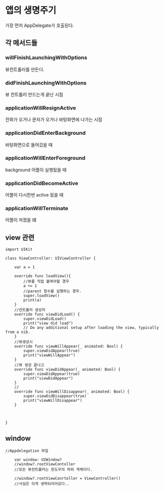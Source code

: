 # 앱의 생명주기
가장 먼저 AppDelegate가 호출된다.


## 각 메서드들

### willFinishLaunchingWithOptions
뷰컨트롤러를 만든다.
### didFinishLaunchingWithOptions
뷰 컨트롤러 만드는게 끝난 시점
### applicationWillResignActive
전화가 오거나 문자가 오거나 바탕화면에 나가는 시점
### applicationDidEnterBackground
바탕화면으로 들어갔을 때
### applicationWillEnterForeground
background 어플이 실행됬을 때
### applicationDidBecomeActive
어플이 다시한번 active 됬을 때
### applicationWillTerminate
어플이 꺼졌을 떄

## view  관련

```
import UIKit

class ViewController: UIViewController {

    var a = 1

    override func loadView(){
        //뷰를 직접 붙여야할 경우
        a += 1
        //parent 함수를 실행하는 경우.
        super.loadView()
        print(a)
    }
    //컨트롤러 생성자
    override func viewDidLoad() {
        super.viewDidLoad()
        print("view did load")
        // Do any additional setup after loading the view, typically from a nib.
    }
    //뷰생성시
    override func viewWillAppear(_ animated: Bool) {
        super.viewDidAppear(true)
        print("viewWillAppear")
    }
    //뷰 생성 끝나고
    override func viewDidAppear(_ animated: Bool) {
        super.viewDidAppear(true)
        print("viewDidAppear")
    }
    //
    override func viewWillDisappear(_ animated: Bool) {
        super.viewDidDisappear(true)
        print("viewWillDisappear")
    }



}
```


## window

```
//Appdelegation 파일

    var window: UIWindow?
    //window?.rootViewContoller
    //모든 뷰컨트롤러는 윈도우의 하위 객체이다.

    //window?.rootViewConrtoller = ViewController()
    //사실은 이게 생략되어어있다..
```
